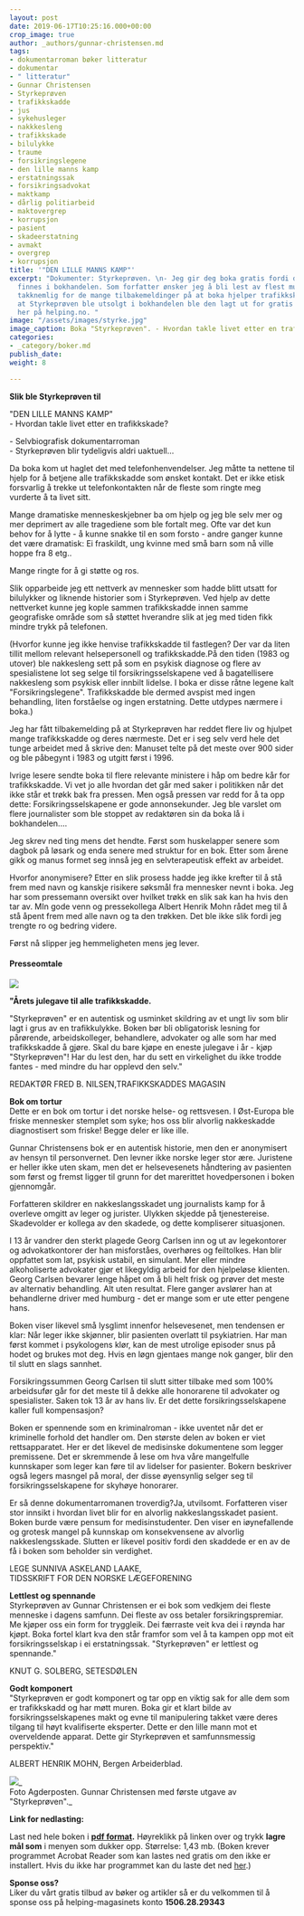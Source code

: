 ```yaml
---
layout: post
date: 2019-06-17T10:25:16.000+00:00
crop_image: true
author: _authors/gunnar-christensen.md
tags:
- dokumentarroman bøker litteratur
- dokumentar
- " litteratur"
- Gunnar Christensen
- Styrkeprøven
- trafikkskadde
- jus
- sykehusleger
- nakkkesleng
- trafikkskade
- bilulykke
- traume
- forsikringslegene
- den lille manns kamp
- erstatningssak
- forsikringsadvokat
- maktkamp
- dårlig politiarbeid
- maktovergrep
- korrupsjon
- pasient
- skadeerstatning
- avmakt
- overgrep
- korrupsjon
title: '"DEN LILLE MANNS KAMP"'
excerpt: "Dokumenter: Styrkeprøven. \n- Jeg gir deg boka gratis fordi den ikke lengre
  finnes i bokhandelen. Som forfatter ønsker jeg å bli lest av flest mulig. Jeg er
  takknemlig for de mange tilbakemeldinger på at boka hjelper trafikkskadde. Etter
  at Styrkeprøven ble utsolgt i bokhandelen ble den lagt ut for gratis ned lasting
  her på helping.no. "
image: "/assets/images/styrke.jpg"
image_caption: Boka "Styrkeprøven". - Hvordan takle livet etter en trafikkskade?
categories:
- _category/boker.md
publish_date: 
weight: 8

---
```

**Slik ble Styrkeprøven til**

"DEN LILLE MANNS KAMP"  
\- Hvordan takle livet etter en trafikkskade?

\- Selvbiografisk dokumentarroman  
\- Styrkeprøven blir tydeligvis aldri uaktuell...

Da boka kom ut haglet det med telefonhenvendelser. Jeg måtte ta nettene til hjelp for å betjene alle trafikkskadde som ønsket kontakt. Det er ikke etisk forsvarlig å trekke ut telefonkontakten når de fleste som ringte meg vurderte å ta livet sitt.

Mange dramatiske menneskeskjebner ba om hjelp og jeg ble selv mer og mer deprimert av alle tragediene som ble fortalt meg. Ofte var det kun behov for å lytte - å kunne snakke til en som forsto - andre ganger kunne det være dramatisk: Ei fraskildt, ung kvinne med små barn som nå ville hoppe fra 8 etg..

Mange ringte for å gi støtte og ros.

Slik opparbeide jeg ett nettverk av mennesker som hadde blitt utsatt for bilulykker og liknende historier som i Styrkeprøven. Ved hjelp av dette nettverket kunne jeg kople sammen trafikkskadde innen samme geografiske område som så støttet hverandre slik at jeg med tiden fikk mindre trykk på telefonen.

(Hvorfor kunne jeg ikke henvise trafikkskadde til fastlegen? Der var da liten tillit mellom relevant helsepersonell og trafikkskadde.På den tiden (1983 og utover) ble nakkesleng sett på som en psykisk diagnose og flere av spesialistene lot seg selge til forsikringsselskapene ved å bagatellisere nakkesleng som psykisk eller innbilt lidelse. I boka er disse råtne legene kalt "Forsikringslegene". Trafikkskadde ble dermed avspist med ingen behandling, liten forståelse og ingen erstatning. Dette utdypes nærmere i boka.)

Jeg har fått tilbakemelding på at Styrkeprøven har reddet flere liv og hjulpet mange trafikkskadde og deres nærmeste. Det er i seg selv verd hele det tunge arbeidet med å skrive den: Manuset telte på det meste over 900 sider og ble påbegynt i 1983 og utgitt først i 1996.

Ivrige lesere sendte boka til flere relevante ministere i håp om bedre kår for trafikkskadde. Vi vet jo alle hvordan det går med saker i politikken når det ikke står et trøkk bak fra pressen. Men også pressen var redd for å ta opp dette: Forsikringsselskapene er gode annonsekunder. Jeg ble varslet om flere journalister som ble stoppet av redaktøren sin da boka lå i bokhandelen....

Jeg skrev ned ting mens det hendte. Først som huskelapper senere som dagbok på løsark og enda senere med struktur for en bok. Etter som årene gikk og manus formet seg innså jeg en selvterapeutisk effekt av arbeidet.

Hvorfor anonymisere? Etter en slik prosess hadde jeg ikke krefter til å stå frem med navn og kanskje risikere søksmål fra mennesker nevnt i boka. Jeg har som pressemann oversikt over hvilket trøkk en slik sak kan ha hvis den tar av. MIn gode venn og pressekollega Albert Henrik Mohn rådet meg til å stå åpent frem med alle navn og ta den trøkken. Det ble ikke slik fordi jeg trengte ro og bedring videre.

Først nå slipper jeg hemmeligheten mens jeg lever.

#### Presseomtale

![](/assets/images/6.jpg)

**"Årets julegave til alle trafikkskadde.**

"Styrkeprøven" er en autentisk og usminket skildring av et ungt liv som blir lagt i grus av en trafikkulykke. Boken bør bli obligatorisk lesning for pårørende, arbeidskolleger, behandlere, advokater og alle som har med trafikkskadde å gjøre. Skal du bare kjøpe en eneste julegave i år - kjøp "Styrkeprøven"! Har du lest den, har du sett en virkelighet du ikke trodde fantes - med mindre du har opplevd den selv."

REDAKTØR FRED B. NILSEN,TRAFIKKSKADDES MAGASIN

**Bok om tortur**  
Dette er en bok om tortur i det norske helse- og rettsvesen. I Øst-Europa ble friske mennesker stemplet som syke; hos oss blir alvorlig nakkeskadde diagnostisert som friske! Begge deler er like ille.

Gunnar Christensens bok er en autentisk historie, men den er anonymisert av hensyn til personvernet. Den levner ikke norske leger stor ære. Juristene er heller ikke uten skam, men det er helsevesenets håndtering av pasienten som først og fremst ligger til grunn for det marerittet hovedpersonen i boken gjennomgår.

Forfatteren skildrer en nakkeslangsskadet ung journalists kamp for å overleve omgitt av leger og jurister. Ulykken skjedde på tjenestereise. Skadevolder er kollega av den skadede, og dette kompliserer situasjonen.

I 13 år vandrer den sterkt plagede Georg Carlsen inn og ut av legekontorer og advokatkontorer der han misforståes, overhøres og feiltolkes. Han blir oppfattet som lat, psykisk ustabil, en simulant. Mer eller mindre alkoholiserte advokater gjør et likegyldig arbeid for den hjelpeløse klienten. Georg Carlsen bevarer lenge håpet om å bli helt frisk og prøver det meste av alternativ behandling. Alt uten resultat. Flere ganger avslører han at behandlerne driver med humburg - det er mange som er ute etter pengene hans.

Boken viser likevel små lysglimt innenfor helsevesenet, men tendensen er klar: Når leger ikke skjønner, blir pasienten overlatt til psykiatrien. Har man først kommet i psykologens klør, kan de mest utrolige episoder snus på hodet og brukes mot deg. Hvis en løgn gjentaes mange nok ganger, blir den til slutt en slags sannhet.

Forsikringssummen Georg Carlsen til slutt sitter tilbake med som 100% arbeidsufør går for det meste til å dekke alle honorarene til advokater og spesialister. Saken tok 13 år av hans liv. Er det dette forsikringsselskapene kaller full kompensasjon?

Boken er spennende som en kriminalroman - ikke uventet når det er kriminelle forhold det handler om. Den største delen av boken er viet rettsapparatet. Her er det likevel de medisinske dokumentene som legger premissene. Det er skremmende å lese om hva våre mangelfulle kunnskaper som leger kan føre til av lidelser for pasienter. Bokern beskriver også legers masngel på moral, der disse øyensynlig selger seg til forsikringsselskapene for skyhøye honorarer.

Er så denne dokumentarromanen troverdig?Ja, utvilsomt. Forfatteren viser stor innsikt i hvordan livet blir for en alvorlig nakkeslangsskadet pasient. Boken burde være pensum for medisinstudenter. Den viser en iøynefallende og grotesk mangel på kunnskap om konsekvensene av alvorlig nakkeslengsskade. Slutten er likevel positiv fordi den skaddede er en av de få i boken som beholder sin verdighet.

LEGE SUNNIVA ASKELAND LAAKE,  
TIDSSKRIFT FOR DEN NORSKE LÆGEFORENING

**Lettlest og spennande**  
Styrkeprøven av Gunnar Christensen er ei bok som vedkjem dei fleste menneske i dagens samfunn. Dei fleste av oss betaler forsikringspremiar. Me kjøper oss ein form for tryggleik. Dei færraste veit kva dei i røynda har kjøpt. Boka fortel klart kva den står framfor som vel å ta kampen opp mot eit forsikringsselskap i ei erstatningssak. "Styrkeprøven" er lettlest og spennande."

KNUT G. SOLBERG, SETESDØLEN

**Godt komponert**  
"Styrkeprøven er godt komponert og tar opp en viktig sak for alle dem som er trafikkskadd og har møtt muren. Boka gir et klart bilde av forsikringsselskapenes makt og evne til manipulering takket være deres tilgang til høyt kvalifiserte eksperter. Dette er den lille mann mot et overveldende apparat. Dette gir Styrkeprøven et samfunnsmessig perspektiv."

ALBERT HENRIK MOHN, Bergen Arbeiderblad.

![](/assets/images/debatt1-1.jpg)_  
Foto Agderposten. Gunnar Christensen med første utgave av "Styrkeprøven"._

**Link for nedlasting:**

Last ned hele boken i [**pdf format**](http://www.helping.no/assets/docs/styrkeproven.pdf)**.** Høyreklikk på linken over og trykk **lagre mål som** i menyen som dukker opp. Størrelse: 1,43 mb. (Boken krever programmet Acrobat Reader som kan lastes ned gratis om den ikke er installert. Hvis du ikke har programmet kan du laste det ned [her](http://www.adobe.com/products/acrobat/readstep2.html).)

**Sponse oss?**  
Liker du vårt gratis tilbud av bøker og artikler så er du velkommen til å sponse oss på helping-magasinets konto **1506.28.29343**